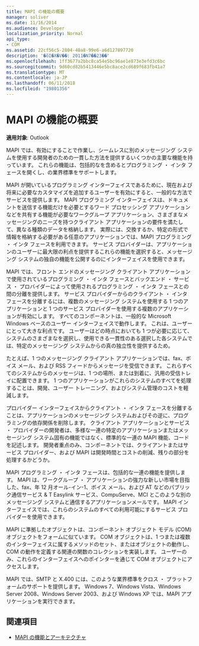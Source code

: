 ```yaml
---
title: MAPI の機能の概要
manager: soliver
ms.date: 11/16/2014
ms.audience: Developer
localization_priority: Normal
api_type:
- COM
ms.assetid: 22cf56c5-2804-40a8-99e6-a6d127897720
description: '�ŏI�X�V��: 2011�N7��23��'
ms.openlocfilehash: 1ff3677a2bbc8ca54e5bc96ae1e873e3efd3c6bc
ms.sourcegitcommit: 9d60cd82b5413446e5bc8ace2cd689f683fb41a7
ms.translationtype: MT
ms.contentlocale: ja-JP
ms.lasthandoff: 06/11/2018
ms.locfileid: "19801356"
---
```

# <a name="mapi-feature-overview"></a>MAPI の機能の概要
 
**適用対象**: Outlook 
  
MAPI では、有効にすることで作業し、シームレスに別のメッセージング システムを使用する開発者のための一貫した方法を提供するいくつかの主要な機能を持っています。 これらの機能は、包括的なを含めるとプログラミング ・ インタ フェースを開くし、の業界標準をサポートします。 
  
MAPI が開いているプログラミング インターフェイスであるために、現在および将来に必要なカスタマイズを追加するユーザーを有効にすると、一般的な方法でサービスを提供します。 MAPI プログラミング インターフェイスは、ドキュメントを送信する機能だけを必要とするワード プロセッシング アプリケーションなどを共有する機能が必要なワークグループ アプリケーション、さまざまなメッセージングのニーズを持つクライアント アプリケーションの要件を満たして、異なる種類のデータを格納します。 実際には、交換するか、特定の形式で情報を格納する必要がある任意のアプリケーションでは、MAPI プログラミング ・ インタ フェースを利用できます。 サービス プロバイダーは、アプリケーションのユーザーに最大限の利点を提供するこれらの機能を選択すると、メッセージング システムの独自の機能を公開するのにインターフェイスを使用できます。
  
MAPI では、フロント エンドのメッセージング クライアント アプリケーションで使用されているプログラミング ・ インタ フェースとバックエンド ・ サービス ・ プロバイダーによって使用されるプログラミング ・ インタ フェースとの間の分離を提供します。 サービス プロバイダーからのクライアント ・ インタ フェースを分離するには、複数のメッセージング システムを使用する 1 つのアプリケーションと 1 つのサービス プロバイダーを使用する複数のアプリケーションが有効にします。 すべてのコンポーネントは、一般的な Microsoft Windows ベースのユーザー インターフェイスで動作します。 これは、ユーザーにとって大きな利点です。 ユーザーはどの時点においても 1 つが必要に応じて、システムのさまざまなを選択し、使用できる一貫性のある選択した各システムでは、特定のメッセージング システムからの真の独立性を提供するため。 
  
たとえば、1 つのメッセージング クライアント アプリケーションでは、fax、ボイス メール、および RSS フィードからメッセージを受信できます。 これらすべてのシステムからのメッセージは、1 つの場所、または到着に、汎用の受信トレイに配置できます。 1 つのアプリケーションがこれらのシステムのすべてを処理することは、開発、ユーザー トレーニング、およびシステム管理のコストを軽減します。 
  
プロバイダー インターフェイスからクライアント ・ インタ フェースを分離することは、アプリケーションのメッセージング システムおよびその逆に、プログラミングの依存関係を削除します。 クライアント アプリケーションとサービス ・ プロバイダーの開発者は、多様な一連の特定のアプリケーションまたはメッセージング システム固有の機能ではなく、標準的な一連の MAPI 機能、コードを記述します。 開発者重点のみ、コンポーネントでは、クライアントまたはサービス プロバイダー、および MAPI は開発時間とコストの削減、残りの部分を処理するかどうか。
  
MAPI プログラミング ・ インタ フェースは、包括的な一連の機能を提供します。 MAPI は、ワークグループ ・ アプリケーションの強力な新しい市場を目指した、fax、年 12 月オール-イン-1、ボイス メール、および AT などのパブリック通信サービス & T Easylink サービス、CompuServe、MCI とこのような別のメッセージング システムと通信するアプリケーションメールです。 MAPI インターフェイスでは、これらのシステムのすべての利用可能にするサービス プロバイダーを使用できます。 
  
MAPI に準拠したオブジェクトは、コンポーネント オブジェクト モデル (COM) オブジェクトをフォームに似ています。 COM オブジェクトは、1 つまたは複数のインターフェイスに属するメソッドのセット、またはオブジェクトの動作し、COM の動作を定義する関連の関数のコレクションを実装します。 ユーザーのみ、これらのインターフェイスへのポインターを通じて COM オブジェクトにアクセスします。
  
MAPI では、SMTP と X.400 には、このような業界標準をクロス ・ プラットフォームのサポートを提供します。 Windows 7、Windows Vista、Windows Server 2008、Windows Server 2003、および Windows XP では、MAPI アプリケーションを実行できます。 
  
## <a name="see-also"></a>関連項目

- [MAPI の機能とアーキテクチャ](mapi-features-and-architecture.md)

